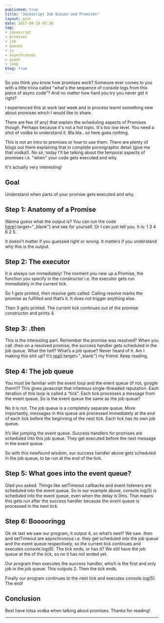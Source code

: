 ```yaml
---
published: true
title: "Javascript Job Queues and Promises"
layout: post
date: 2017-09-18 07:30
tag:
- javascript
- promises
- job
- queues
- js
- asynchronous
- event
- loop
blog: true
---
```

So you think you know how promises work? Someone ever comes to you
with a little trivia called "what's the sequence of console logs from this
piece of async code"? And no matter how hard you try you never get
it right?

I experienced this at work last week and in process learnt something new about
promises which I would like to share.

There are few (if any) that explain the scheduling aspects of Promises though.
Perhaps because it's not a hot topic. It's too low level. You need a
shot of vodka to understand it. Bla bla.. so here goes nothing.

This is not an intro to promises or how to use them. There are plenty
of blogs out there explaining that in complete pornographic detail (give me
that vodka!). No sir, today I'll be talking about the temporal aspects
of promises i.e. "when" your code gets executed and why.

It's actually very interesting!

## Goal
Understand when parts of your promise gets executed and why.

## Step 1: Anatomy of a Promise
<script src="https://gist.github.com/yusinto/28295371fc7613f66fab39f0c7435c54.js"></script>

Wanna guess what the output is? You can run the code [here](https://repl.it/repls/WelloffSeveralPlatypus){:target="_blank"}
and see for yourself. Or I can just tell you. It is: 1 3 4 6 2 5.

It doesn’t matter if you guessed right or wrong. It matters if you understand why this is the output.

## Step 2: The executor
It is always run immediately! The moment you new up a Promise, the function
you specify in the constructor i.e. the executor gets run immediately in the current tick.

So 1 gets printed, then resolve gets called. Calling resolve marks the promise as
fulfilled and that’s it. It does not trigger anything else.

Then 3 gets printed. The current tick continues out of the promise constructor and prints 4.


## Step 3: .then
This is the interesting part. Remember the promise was resolved? When you
call .then on a resolved promise, the success handler gets scheduled in
the job queue. What the hell? What’s a job queue? Never heard of it. Am
I making this shit up? It’s [real](https://www.ecma-international.org/ecma-262/6.0/#sec-jobs-and-job-queues){:target="_blank"}
my friend. Keep reading.

## Step 4: The job queue
You must be familiar with the event loop and the event queue (if not, google them!)?
This gives javascript that infamous single-threaded reputation. Each iteration
of this loop is called a “tick”. Each tick processes a message from the event queue.
So is the event queue the same as the job queue?

No it is not. The job queue is a completely separate queue. More importantly,
messages in this queue are processed immediately at the end of each tick
before the beginning of the next tick. Each tick has its own job queue.

It’s like jumping the event queue. Success handlers for promises are
scheduled into this job queue. They get executed before the next message
in the event queue.

So with this newfound wisdom, our success handler above gets scheduled
in the job queue, to be run at the end of the tick.

## Step 5: What goes into the event queue?

Glad you asked. Things like setTimeout callbacks and event listeners are
scheduled into the event queue. So in our example above, console.log(5)
is scheduled into the event queue, even when the delay is 0ms. That means
this gets run after the success handler because the event queue is processed
in the next tick.

## Step 6: Booooringg

Ok ok last we saw our program, it output 4, so what’s next? We saw .then
and setTimeout are asynchronous i.e. they get scheduled into the job queue
and the event queue respectively, so the current tick continues and executes
console.log(6). The tick ends, or has it? We still have the job queue at
the of the tick, so no it has not ended yet.

Our program then executes the success handler, which is the first and only
job in the job queue. This outputs 2. Then the tick ends.

Finally our program continues to the next tick and executes console.log(5).
The end!

## Conclusion

Best have lotsa vodka when talking about promises. Thanks for reading!

---------------------------------------------------------------------------------------
